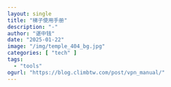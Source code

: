 ```yaml
---
layout: single
title: "梯子使用手册"
description: "-"
author: "谌中钱"
date: "2025-01-22"
image: "/img/temple_404_bg.jpg"
categories: [ "tech" ]
tags:
  - "tools"
ogurl: "https://blog.climbtw.com/post/vpn_manual/"
---
```


<br />
<br />

<!-- @import "[TOC]" {cmd="toc" depthFrom=1 depthTo=6} -->

<!-- code_chunk_output -->

<!-- /code_chunk_output -->
